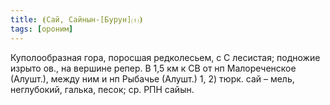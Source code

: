 ```yaml
---
title: ⦗Сай, Сайнын-[Бурун]⒯⦘
tags: [ороним]
---
```


Куполообразная гора, поросшая редколесьем, с С лесистая; подножие изрыто ов., на
вершине репер. В 1,5 км к СВ от нп Малореченское (Алушт.), между ним и нп
Рыбачье (Алушт.) 1, 2) тюрк. сай – мель, неглубокий, галька, песок; ср. РПН
сайын.
